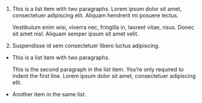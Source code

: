 <ol>
<li><p>This is a list item with two paragraphs. Lorem ipsum dolor
sit amet, consectetuer adipiscing elit. Aliquam hendrerit
mi posuere lectus.</p>

<p>Vestibulum enim wisi, viverra nec, fringilla in, laoreet
vitae, risus. Donec sit amet nisl. Aliquam semper ipsum
sit amet velit.</p></li>
<li><p>Suspendisse id sem consectetuer libero luctus adipiscing.</p></li>
</ol>

<ul>
<li><p>This is a list item with two paragraphs.</p>

<p>This is the second paragraph in the list item. You&#8217;re
only required to indent the first line. Lorem ipsum dolor
sit amet, consectetuer adipiscing elit.</p></li>
<li><p>Another item in the same list.</p></li>
</ul>
